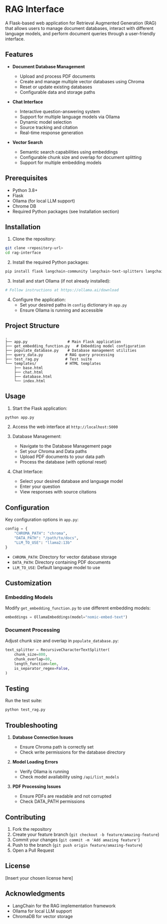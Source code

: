 # RAG Interface

A Flask-based web application for Retrieval Augmented Generation (RAG) that allows users to manage document databases, interact with different language models, and perform document queries through a user-friendly interface.

## Features

- **Document Database Management**
  - Upload and process PDF documents
  - Create and manage multiple vector databases using Chroma
  - Reset or update existing databases
  - Configurable data and storage paths

- **Chat Interface**
  - Interactive question-answering system
  - Support for multiple language models via Ollama
  - Dynamic model selection
  - Source tracking and citation
  - Real-time response generation

- **Vector Search**
  - Semantic search capabilities using embeddings
  - Configurable chunk size and overlap for document splitting
  - Support for multiple embedding models

## Prerequisites

- Python 3.8+
- Flask
- Ollama (for local LLM support)
- Chrome DB
- Required Python packages (see Installation section)

## Installation

1. Clone the repository:
```bash
git clone <repository-url>
cd rag-interface
```

2. Install the required Python packages:
```bash
pip install flask langchain-community langchain-text-splitters langchain-ollama chromadb
```

3. Install and start Ollama (if not already installed):
```bash
# Follow instructions at https://ollama.ai/download
```

4. Configure the application:
   - Set your desired paths in `config` dictionary in `app.py`
   - Ensure Ollama is running and accessible

## Project Structure

```
.
├── app.py                  # Main Flask application
├── get_embedding_function.py   # Embedding model configuration
├── populate_database.py    # Database management utilities
├── query_data.py          # RAG query processing
├── test_rag.py            # Test suite
└── templates/             # HTML templates
    ├── base.html         
    ├── chat.html
    ├── database.html
    └── index.html
```

## Usage

1. Start the Flask application:
```bash
python app.py
```

2. Access the web interface at `http://localhost:5000`

3. Database Management:
   - Navigate to the Database Management page
   - Set your Chroma and Data paths
   - Upload PDF documents to your data path
   - Process the database (with optional reset)

4. Chat Interface:
   - Select your desired database and language model
   - Enter your question
   - View responses with source citations

## Configuration

Key configuration options in `app.py`:

```python
config = {
    "CHROMA_PATH": "chroma",
    "DATA_PATH": "/path/to/docs",
    "LLM_TO_USE": "llama2:13b"
}
```

- `CHROMA_PATH`: Directory for vector database storage
- `DATA_PATH`: Directory containing PDF documents
- `LLM_TO_USE`: Default language model to use

## Customization

### Embedding Models

Modify `get_embedding_function.py` to use different embedding models:

```python
embeddings = OllamaEmbeddings(model="nomic-embed-text")
```

### Document Processing

Adjust chunk size and overlap in `populate_database.py`:

```python
text_splitter = RecursiveCharacterTextSplitter(
    chunk_size=800,
    chunk_overlap=80,
    length_function=len,
    is_separator_regex=False,
)
```

## Testing

Run the test suite:
```bash
python test_rag.py
```

## Troubleshooting

1. **Database Connection Issues**
   - Ensure Chroma path is correctly set
   - Check write permissions for the database directory

2. **Model Loading Errors**
   - Verify Ollama is running
   - Check model availability using `/api/list_models`

3. **PDF Processing Issues**
   - Ensure PDFs are readable and not corrupted
   - Check DATA_PATH permissions

## Contributing

1. Fork the repository
2. Create your feature branch (`git checkout -b feature/amazing-feature`)
3. Commit your changes (`git commit -m 'Add amazing feature'`)
4. Push to the branch (`git push origin feature/amazing-feature`)
5. Open a Pull Request

## License

[Insert your chosen license here]

## Acknowledgments

- LangChain for the RAG implementation framework
- Ollama for local LLM support
- ChromaDB for vector storage
